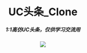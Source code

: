 <h1 align="center">
UC头条_Clone
<h5 align="center", style="color, #666">
1:1高仿UC头条，仅供学习交流用   
<br>    
</h5>
</h1>
<p align="center">
<img src="https://img.shields.io/badge/license-MIT-brightgreen.svg" />
</p>
